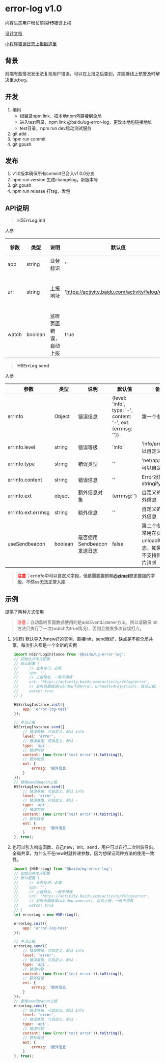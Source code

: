 # error-log v1.0

内容生态用户增长前端**H5**错误上报

[设计文档](http://agroup.baidu.com/share/md/51325d7cbfa444da9caf3b0e51d66e5d)

[小程序错误日志上报戳这里](http://agroup.baidu.com/share/md/48e0d4a867cc42f7b9d77c57b54d2d0e)

## 背景

前端有些情况发无法复现用户错误，可以在上报之后查到，并能够线上预警及时解决重大bug。

## 开发
1. 编码
    * 根目录npm link，把本地npm包链接到全局
    * 进入test目录，npm link @baidu/ug-error-log，更改本地包链接地址
    * test目录，npm run dev启动测试服务
2. git add .
3. npm run commit
4. git gpush

## 发布
1. v1.0版本确保所有commit已合入v1.0.0分支
2. npm run version 生成changelog，新版本号
3. git gpush
4. npm run release 打tag，发包

## API说明
>**H5ErrLog.init**

入参

|参数 | 类型 | 说明 | 默认值 |备注|
|---|---|---|---|---|
|app|string|业务标识|''|<font color=red>**必填**</font>|
|url|string|上报地址|'https://activity.baidu.com/activity/felog/error'|一般不用改|
|watch|boolean|监听页面错误，自动上报|true|一般不用改|

>**H5ErrLog.send**

入参

|参数 | 类型 | 说明 | 默认值 |备注  |
|---|---|---|---|---|
|errInfo|Object|错误信息|{level: 'info', type: '-', content: '-', ext: {errmsg: ''}}|第一个参数|
|errInfo.level|string|错误等级|'info'|'info/error'，可以自定义|
|errInfo.type|string|错误类型|''|'net/app/api/'，可以自定义|
|errInfo.content|string|错误信息|''|Error对象stringify|
|errInfo.ext|object|额外信息对象|\{errmsg:''\}|自定义的错误额外信息|
|errInfo.ext.errmsg|string|额外信息|''|自定义的错误额外信息|
|useSendbeacon|boolean|是否使用Sendbeacon发送日志|false|第二个参数，通常用在页面unload时发送日志，如果浏览器不支持则使用图片请求|
> <font color="red">**注意：**</font>**errInfo中可以自定义字段，但是需要提前和[@zimei](baidu://message/?id=suesue1206)商定要加的字段，不然es无法正常入库**

## 示例

提供了两种方式使用

> <font color=red>注意：</font>自动监听页面数据使用的是addEventListener方法，所以请确保init方法只执行了一次(watch为true情况)，否则会触发多次错误打点。

1. (推荐) 默认导入为new好的实例，直接init，send就好，缺点是不能全局共享，每次引入都是一个全新的实例

```javascript
    import H5ErrLogInstance from '@baidu/ug-error-log';
    // 初始化并传入配置
    // 默认配置 {
    //     // 业务标识，必填
    //     app: '',
    //     // 上报地址，一般不用改
    //     url: 'https://activity.baidu.com/activity/felog/error',
    //     // 监听页面错误(window下的error，unhandledrejection)，自动上报，一般不用改
    //     watch: true
    // }

    H5ErrLogInstance.init({
        app: 'error-log-test'
    });

    // 手动上报
    H5ErrLogInstance.send({
        // 错误等级，可自定义，默认 info
        level: 'error',
        // 错误类型，可自定义，默认 -
        type: 'api',
        // 错误内容
        content: (new Error('test error')).toString(),
        // 额外信息
        ext: {
            errmsg: '额外信息'
        }
    });
    // 使用sendBeacon上报
    H5ErrLogInstance.send({
        // 错误等级，可自定义，默认 info
        level: 'error',
        // 错误类型，可自定义，默认 -
        type: 'api',
        // 错误内容
        content: (new Error('test error')).toString(),
        // 额外信息
        ext: {
            errmsg: '额外信息'
        }
    }, true);

```

2. 也可以引入构造函数，自己new，init，send，用户可以自行二次封装导出，全局共享，为什么不在new时就传递参数，因为想保证两种方法的使用一致性。

```javascript
    import {H5ErrLog} from '@baidu/ug-error-log';
    // 初始化并传入配置
    // 默认配置 {
    //     // 业务标识，必填
    //     app: '',
    //     // 上报地址，一般不用改
    //     url: 'https://activity.baidu.com/activity/felog/error',
    //     // 监听页面错误(window.onerror)，自动上报，一般不用改
    //     watch: true
    // }
    let errorLog = new H5ErrLog();

    errorLog.init({
        app: 'error-log-test'
    });

    // 手动上报
    errorLog.send({
        // 错误等级，可自定义，默认 info
        level: 'error',
        // 错误类型，可自定义，默认 -
        type: 'api',
        // 错误内容
        content: (new Error('test error')).toString(),
        // 额外信息
        ext: {
            errmsg: '额外信息'
        }
    });
    // 使用sendBeacon上报
    errorLog.send({
        // 错误等级，可自定义，默认 info
        level: 'error',
        // 错误类型，可自定义，默认 -
        type: 'api',
        // 错误内容
        content: (new Error('test error')).toString(),
        // 额外信息
        ext: {
            errmsg: '额外信息'
        }
    }, true);

```